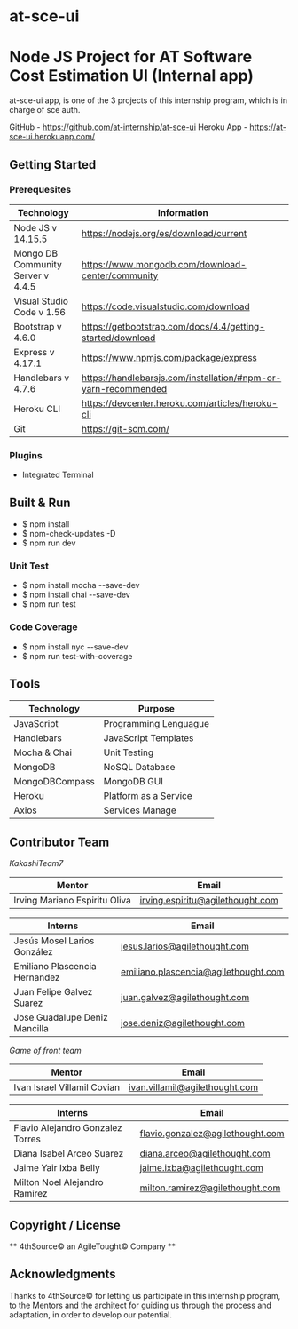 # at-sce-ui

# Node JS Project for AT Software Cost Estimation UI (Internal app)

at-sce-ui app, is one of the 3 projects of this internship program, which is in charge of sce auth.

GitHub - https://github.com/at-internship/at-sce-ui
Heroku App - https://at-sce-ui.herokuapp.com/

## Getting Started 

### Prerequesites

| Technology | Information |
| --- | --- |
| Node JS v 14.15.5 | https://nodejs.org/es/download/current |
| Mongo DB Community Server v 4.4.5 | https://www.mongodb.com/download-center/community |
| Visual Studio Code v 1.56 | https://code.visualstudio.com/download |
| Bootstrap v 4.6.0 | https://getbootstrap.com/docs/4.4/getting-started/download |
| Express v 4.17.1 | https://www.npmjs.com/package/express |
| Handlebars v 4.7.6 | https://handlebarsjs.com/installation/#npm-or-yarn-recommended |
| Heroku CLI | https://devcenter.heroku.com/articles/heroku-cli |
| Git | https://git-scm.com/ |

### Plugins

* Integrated Terminal

## Built & Run

* $ npm install
* $ npm-check-updates -D
* $ npm run dev

### Unit Test

* $ npm install mocha --save-dev
* $ npm install chai --save-dev
* $ npm run test

### Code Coverage

* $ npm install nyc --save-dev
* $ npm run test-with-coverage

## Tools

| Technology | Purpose |
| --- | --- |
| JavaScript | Programming Lenguague |
| Handlebars | JavaScript Templates |
| Mocha & Chai | Unit Testing |
| MongoDB | NoSQL Database |
| MongoDBCompass | MongoDB GUI |
| Heroku | Platform as a Service |
| Axios | Services Manage |

## Contributor Team

_KakashiTeam7_

| Mentor | Email |
| --- | --- |
| Irving Mariano Espiritu Oliva | irving.espiritu@agilethought.com |

| Interns | Email |
| --- | --- |
| Jesús Mosel Larios González | jesus.larios@agilethought.com |
| Emiliano Plascencia Hernandez | emiliano.plascencia@agilethought.com |
| Juan Felipe Galvez Suarez | juan.galvez@agilethought.com |
| Jose Guadalupe Deniz Mancilla | jose.deniz@agilethought.com |

_Game of front team_

| Mentor | Email |
| --- | --- |
| Ivan Israel Villamil Covian | ivan.villamil@agilethought.com |

| Interns | Email |
| --- | --- |
| Flavio Alejandro Gonzalez Torres | flavio.gonzalez@agilethought.com |
| Diana Isabel Arceo Suarez | diana.arceo@agilethought.com |
| Jaime Yair Ixba Belly | jaime.ixba@agilethought.com |
| Milton Noel Alejandro Ramirez | milton.ramirez@agilethought.com |


## **Copyright / License**

** 4thSource© an AgileTought© Company **

## Acknowledgments

Thanks to 4thSource© for letting us participate in this internship program, to the Mentors and the architect for guiding us through the process and adaptation, in order to develop our potential.
